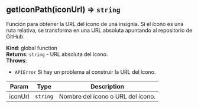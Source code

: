 <a name="getIconPath"></a>

## getIconPath(iconUrl) ⇒ <code>string</code>
Función para obtener la URL del ícono de una insignia.Si el ícono es una ruta relativa, se transforma en una URL absoluta apuntando al repositorio de GitHub.

**Kind**: global function  
**Returns**: <code>string</code> - URL absoluta del ícono.  
**Throws**:

- <code>APIError</code> Si hay un problema al construir la URL del ícono.


| Param | Type | Description |
| --- | --- | --- |
| iconUrl | <code>string</code> | Nombre del ícono o URL del ícono. |

